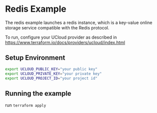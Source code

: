 # Redis Example

The redis example launches a redis instance, which is a key-value online storage service compatible with the Redis protocol.

To run, configure your UCloud provider as described in https://www.terraform.io/docs/providers/ucloud/index.html

## Setup Environment

```sh
export UCLOUD_PUBLIC_KEY="your public key"
export UCLOUD_PRIVATE_KEY="your private key"
export UCLOUD_PROJECT_ID="your project id"
```

## Running the example

run `terraform apply`